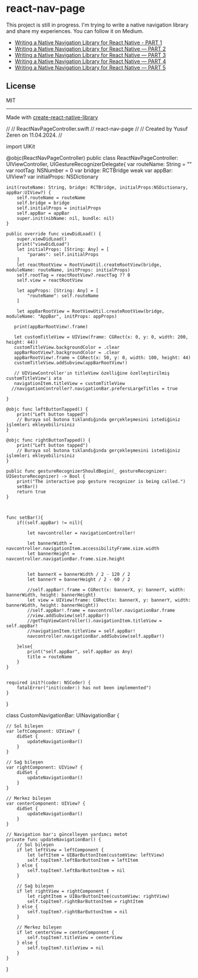 # react-nav-page

This project is still in progress. I'm trying to write a native navigation library and share my experiences. You can follow it on Medium.

- [Writing a Native Navigation Library for React Native - PART 1](https://medium.com/@ysfzrn/writing-a-native-navigation-library-for-react-native-part-1-24b4ab118810)
- [Writing a Native Navigation Library for React Native — PART 2](https://medium.com/@ysfzrn/writing-a-native-navigation-library-for-react-native-part-2-9c72f4bbaa66)
- [Writing a Native Navigation Library for React Native — PART 3](https://medium.com/@ysfzrn/writing-a-native-navigation-library-for-react-native-part-3-39b06fb2fb87)
- [Writing a Native Navigation Library for React Native — PART 4](https://medium.com/@ysfzrn/writing-a-native-navigation-library-for-react-native-part-4-66bc52531584)
- [Writing a Native Navigation Library for React Native — PART 5](https://medium.com/@ysfzrn/writing-a-native-navigation-library-for-react-native-part-5-9e320b43fd13)

## License

MIT

---

Made with [create-react-native-library](https://github.com/callstack/react-native-builder-bob)


//
//  ReactNavPageController.swift
//  react-nav-page
//
//  Created by Yusuf Zeren on 11.04.2024.
//

import UIKit

@objc(ReactNavPageController)
public class ReactNavPageController: UIViewController, UIGestureRecognizerDelegate{
    var routeName: String = ""
    var rootTag: NSNumber = 0
    var bridge: RCTBridge
    weak var appBar: UIView?
    var initialProps: NSDictionary
    
    init(routeName: String, bridge: RCTBridge, initialProps:NSDictionary, appBar:UIView?) {
        self.routeName = routeName
        self.bridge = bridge
        self.initialProps = initialProps
        self.appBar = appBar
        super.init(nibName: nil, bundle: nil)
    }
    
    public override func viewDidLoad() {
        super.viewDidLoad()
        print("viewDidLoad")
        let initialProps: [String: Any] = [
            "params": self.initialProps
        ]
        let reactRootView = RootViewUtil.createRootView(bridge, moduleName: routeName, initProps: initialProps)
        self.rootTag = reactRootView?.reactTag ?? 0
        self.view = reactRootView
        
        let appProps: [String: Any] = [
            "routeName": self.routeName
        ]
        
        let appBarRootView = RootViewUtil.createRootView(bridge, moduleName: "AppBar", initProps: appProps)
        
       print(appBarRootView!.frame)
        
       let customTitleView = UIView(frame: CGRect(x: 0, y: 0, width: 200, height: 44))
       customTitleView.backgroundColor = .clear
       appBarRootView?.backgroundColor = .clear
       appBarRootView!.frame = CGRect(x: 50, y: 0, width: 100, height: 44)
       customTitleView.addSubview(appBarRootView!)
       
       // UIViewController'ın titleView özelliğine özelleştirilmiş customTitleView'i ata
       navigationItem.titleView = customTitleView
      //navigationController?.navigationBar.prefersLargeTitles = true
        
    }
    
    @objc func leftButtonTapped() {
        print("Left button tapped")
        // Buraya sol butona tıklandığında gerçekleşmesini istediğiniz işlemleri ekleyebilirsiniz
    }
    
    @objc func rightButtonTapped() {
        print("Left button tapped")
        // Buraya sol butona tıklandığında gerçekleşmesini istediğiniz işlemleri ekleyebilirsiniz
    }
    
    public func gestureRecognizerShouldBegin(_ gestureRecognizer: UIGestureRecognizer) -> Bool {
        print("The interactive pop gesture recognizer is being called.")
        setBar()
        return true
    }
    
    
    
    func setBar(){
        if((self.appBar) != nil){
            
            let navcontroller = navigationController!

            let bannerWidth = navcontroller.navigationItem.accessibilityFrame.size.width
            let bannerHeight = navcontroller.navigationBar.frame.size.height


            let bannerX = bannerWidth / 2 - 120 / 2
            let bannerY = bannerHeight / 2 - 60 / 2

            //self.appBar!.frame = CGRect(x: bannerX, y: bannerY, width: bannerWidth, height: bannerHeight)
            let view = UIView(frame: CGRect(x: bannerX, y: bannerY, width: bannerWidth, height: bannerHeight))
            //self.appBar!.frame = navcontroller.navigationBar.frame
            //view.addSubview(self.appBar!)
            //getTopViewController().navigationItem.titleView = self.appBar!
            //navigationItem.titleView = self.appBar!
            navcontroller.navigationBar.addSubview(self.appBar!)

        }else{
            print("self.appBar", self.appBar as Any)
            title = routeName
        }
    }
    
   
    required init?(coder: NSCoder) {
        fatalError("init(coder:) has not been implemented")
    }
    
}



class CustomNavigationBar: UINavigationBar {
    
    // Sol bileşen
    var leftComponent: UIView? {
        didSet {
            updateNavigationBar()
        }
    }
    
    // Sağ bileşen
    var rightComponent: UIView? {
        didSet {
            updateNavigationBar()
        }
    }
    
    // Merkez bileşen
    var centerComponent: UIView? {
        didSet {
            updateNavigationBar()
        }
    }
    
    // Navigation bar'ı güncelleyen yardımcı metot
    private func updateNavigationBar() {
        // Sol bileşen
        if let leftView = leftComponent {
            let leftItem = UIBarButtonItem(customView: leftView)
            self.topItem?.leftBarButtonItem = leftItem
        } else {
            self.topItem?.leftBarButtonItem = nil
        }
        
        // Sağ bileşen
        if let rightView = rightComponent {
            let rightItem = UIBarButtonItem(customView: rightView)
            self.topItem?.rightBarButtonItem = rightItem
        } else {
            self.topItem?.rightBarButtonItem = nil
        }
        
        // Merkez bileşen
        if let centerView = centerComponent {
            self.topItem?.titleView = centerView
        } else {
            self.topItem?.titleView = nil
        }
    }
}


